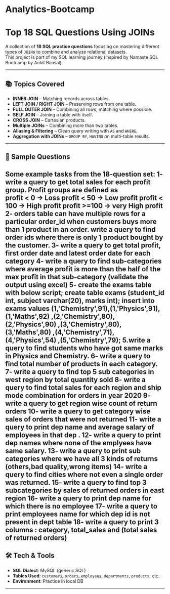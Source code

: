 # Analytics-Bootcamp
# Top 18 SQL Questions Using JOINs
A collection of **18 SQL practice questions** focusing on mastering different types of `JOIN`s to combine and analyze relational datasets.  
This project is part of my SQL learning journey (inspired by Namaste SQL Bootcamp by Ankit Bansal).

---

## 📚 Topics Covered
- **INNER JOIN** – Matching records across tables.
- **LEFT JOIN / RIGHT JOIN** – Preserving rows from one table.
- **FULL OUTER JOIN** – Combining all rows, matching where possible.
- **SELF JOIN** – Joining a table with itself.
- **CROSS JOIN** – Cartesian products.
- **Multiple JOINs** – Combining more than two tables.
- **Aliasing & Filtering** – Clean query writing with `AS` and `WHERE`.
- **Aggregation with JOINs** – `GROUP BY`, `HAVING` on multi-table results.

---

## 📝 Sample Questions
Some example tasks from the 18-question set:
1- write a query to get total sales for each profit group. Profit groups are defined as  
profit < 0 -> Loss
profit < 50 -> Low profit
profit < 100 -> High profit
profit >=100 -> very High profit
2- orders table can have multiple rows for a particular order_id when customers buys more than 1 product in an order.
write a query to find order ids where there is only 1 product bought by the customer.
3- write a query to get total profit, first order date and latest order date for each category
4- write a query to find sub-categories where average profit is more than the half of the max profit in that sub-category (validate the output using excel)
5- create the exams table with below script;
create table exams (student_id int, subject varchar(20), marks int);
insert into exams values (1,'Chemistry',91),(1,'Physics',91),(1,'Maths',92)
,(2,'Chemistry',80),(2,'Physics',90)
,(3,'Chemistry',80),(3,'Maths',80)
,(4,'Chemistry',71),(4,'Physics',54)
,(5,'Chemistry',79);
5.write a query to find students who have got same marks in Physics and Chemistry.
6- write a query to find total number of products in each category.
7- write a query to find top 5 sub categories in west region by total quantity sold
8- write a query to find total sales for each region and ship mode combination for orders in year 2020
9- write a query to get region wise count of return orders
10- write a query to get category wise sales of orders that were not returned
11- write a query to print dep name and average salary of employees in that dep .
12- write a query to print dep names where none of the emplyees have same salary.
13- write a query to print sub categories where we have all 3 kinds of returns (others,bad quality,wrong items)
14- write a query to find cities where not even a single order was returned.
15- write a query to find top 3 subcategories by sales of returned orders in east region
16- write a query to print dep name for which there is no employee
17- write a query to print employees name for which dep id is not present in dept table
18- write a query to print 3 columns : category, total_sales and (total sales of returned orders)
---

## 🛠️ Tech & Tools
- **SQL Dialect**: MySQL  (generic SQL)
- **Tables Used**: `customers`, `orders`, `employees`, `departments`, `products`, etc.
- **Environment**: Practice in local DB

---
